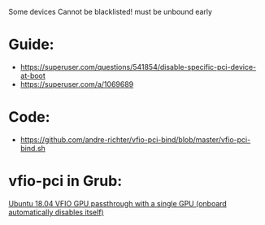 Some devices Cannot be blacklisted! must be unbound early

# Guide:
- https://superuser.com/questions/541854/disable-specific-pci-device-at-boot
- https://superuser.com/a/1069689

# Code:
- https://github.com/andre-richter/vfio-pci-bind/blob/master/vfio-pci-bind.sh

# vfio-pci in Grub:
[Ubuntu 18.04 VFIO GPU passthrough with a single GPU (onboard automatically disables itself)](https://gist.github.com/TomFaulkner/389e8e2e9525e11afe2e775355954cdf)
